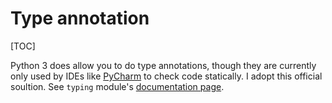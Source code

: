 # Type annotation

[TOC]

Python 3 does allow you to do type annotations, though they are currently only used by IDEs like [PyCharm](https://www.jetbrains.com/pycharm/) to check code statically. I adopt this official soultion. See `typing` module's [documentation page](https://docs.python.org/3.6/library/typing.html#module-typing).
